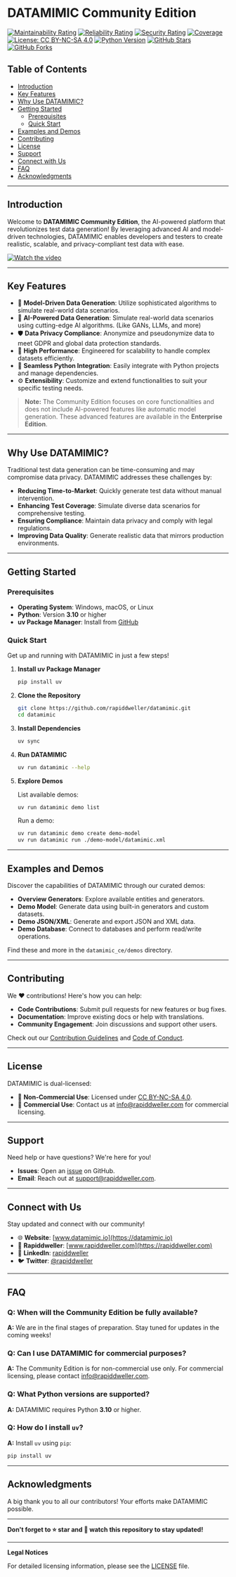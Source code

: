 # **DATAMIMIC Community Edition**

[![Maintainability Rating](https://sonarcloud.io/api/project_badges/measure?project=rapiddweller_datamimic&metric=sqale_rating)](https://sonarcloud.io/summary/new_code?id=rapiddweller_datamimic)
[![Reliability Rating](https://sonarcloud.io/api/project_badges/measure?project=rapiddweller_datamimic&metric=reliability_rating)](https://sonarcloud.io/summary/new_code?id=rapiddweller_datamimic)
[![Security Rating](https://sonarcloud.io/api/project_badges/measure?project=rapiddweller_datamimic&metric=security_rating)](https://sonarcloud.io/summary/new_code?id=rapiddweller_datamimic)
[![Coverage](https://sonarcloud.io/api/project_badges/measure?project=rapiddweller_datamimic&metric=coverage)](https://sonarcloud.io/summary/new_code?id=rapiddweller_datamimic)
[![License: CC BY-NC-SA 4.0](https://img.shields.io/badge/License-CC%20BY--NC--SA%204.0-lightgrey.svg)](http://creativecommons.org/licenses/by-nc-sa/4.0/)
[![Python Version](https://img.shields.io/badge/Python-≥3.10-blue.svg)](https://www.python.org/downloads/)
[![GitHub Stars](https://img.shields.io/github/stars/rapiddweller/datamimic.svg)](https://github.com/rapiddweller/datamimic/stargazers)
[![GitHub Forks](https://img.shields.io/github/forks/rapiddweller/datamimic.svg)](https://github.com/rapiddweller/datamimic/network)

## Table of Contents

- [Introduction](#introduction)
- [Key Features](#key-features)
- [Why Use DATAMIMIC?](#why-use-datamimic)
- [Getting Started](#getting-started)
  - [Prerequisites](#prerequisites)
  - [Quick Start](#quick-start)
- [Examples and Demos](#examples-and-demos)
- [Contributing](#contributing)
- [License](#license)
- [Support](#support)
- [Connect with Us](#connect-with-us)
- [FAQ](#faq)
- [Acknowledgments](#acknowledgments)

---

## Introduction

Welcome to **DATAMIMIC Community Edition**, the AI-powered platform that revolutionizes test data generation! By leveraging advanced AI and model-driven technologies, DATAMIMIC enables developers and testers to create realistic, scalable, and privacy-compliant test data with ease.

[![Watch the video](https://img.youtube.com/vi/sycO7qd1Bhk/0.jpg)](https://www.youtube.com/watch?v=sycO7qd1Bhk)

---

## Key Features

- 🧠 **Model-Driven Data Generation**: Utilize sophisticated algorithms to simulate real-world data scenarios.
- 🔮 **AI-Powered Data Generation**: Simulate real-world data scenarios using cutting-edge AI algorithms. (Like GANs, LLMs, and more)
- 🛡️ **Data Privacy Compliance**: Anonymize and pseudonymize data to meet GDPR and global data protection standards.
- 🚀 **High Performance**: Engineered for scalability to handle complex datasets efficiently.
- 🐍 **Seamless Python Integration**: Easily integrate with Python projects and manage dependencies.
- ⚙️ **Extensibility**: Customize and extend functionalities to suit your specific testing needs.

> **Note:** The Community Edition focuses on core functionalities and does not include AI-powered features like automatic model generation. These advanced features are available in the **Enterprise Edition**.


---

## Why Use DATAMIMIC?

Traditional test data generation can be time-consuming and may compromise data privacy. DATAMIMIC addresses these challenges by:

- **Reducing Time-to-Market**: Quickly generate test data without manual intervention.
- **Enhancing Test Coverage**: Simulate diverse data scenarios for comprehensive testing.
- **Ensuring Compliance**: Maintain data privacy and comply with legal regulations.
- **Improving Data Quality**: Generate realistic data that mirrors production environments.

---

## Getting Started

### Prerequisites

- **Operating System**: Windows, macOS, or Linux
- **Python**: Version **3.10** or higher
- **uv Package Manager**: Install from [GitHub](https://github.com/astral-sh/uv)

### Quick Start

Get up and running with DATAMIMIC in just a few steps!

1. **Install uv Package Manager**

   ```bash
   pip install uv
   ```

2. **Clone the Repository**

   ```bash
   git clone https://github.com/rapiddweller/datamimic.git
   cd datamimic
   ```

3. **Install Dependencies**

   ```bash
   uv sync
   ```

4. **Run DATAMIMIC**

   ```bash
   uv run datamimic --help
   ```

5. **Explore Demos**

   List available demos:

   ```bash
   uv run datamimic demo list
   ```

   Run a demo:

   ```bash
   uv run datamimic demo create demo-model
   uv run datamimic run ./demo-model/datamimic.xml
   ```

---

## Examples and Demos

Discover the capabilities of DATAMIMIC through our curated demos:

- **Overview Generators**: Explore available entities and generators.
- **Demo Model**: Generate data using built-in generators and custom datasets.
- **Demo JSON/XML**: Generate and export JSON and XML data.
- **Demo Database**: Connect to databases and perform read/write operations.

Find these and more in the `datamimic_ce/demos` directory.

---

## Contributing

We ❤️ contributions! Here's how you can help:

- **Code Contributions**: Submit pull requests for new features or bug fixes.
- **Documentation**: Improve existing docs or help with translations.
- **Community Engagement**: Join discussions and support other users.

Check out our [Contribution Guidelines](CONTRIBUTING.md) and [Code of Conduct](CODE_OF_CONDUCT.md).

---

## License

DATAMIMIC is dual-licensed:

- 📄 **Non-Commercial Use**: Licensed under [CC BY-NC-SA 4.0](http://creativecommons.org/licenses/by-nc-sa/4.0/).
- 💼 **Commercial Use**: Contact us at [info@rapiddweller.com](mailto:info@rapiddweller.com) for commercial licensing.

---

## Support

Need help or have questions? We're here for you!

- **Issues**: Open an [issue](https://github.com/rapiddweller/datamimic/issues) on GitHub.
- **Email**: Reach out at [support@rapiddweller.com](mailto:support@rapiddweller.com).

---

## Connect with Us

Stay updated and connect with our community!

- 🌐 **Website**: [www.datamimic.io](https://datamimic.io)
- 🏢 **Rapiddweller**: [www.rapiddweller.com](https://rapiddweller.com)
- 💼 **LinkedIn**: [rapiddweller](https://www.linkedin.com/company/rapiddweller)
- 🐦 **Twitter**: [@rapiddweller](https://twitter.com/rapiddweller)

---

## FAQ

### Q: When will the Community Edition be fully available?

**A:** We are in the final stages of preparation. Stay tuned for updates in the coming weeks!

### Q: Can I use DATAMIMIC for commercial purposes?

**A:** The Community Edition is for non-commercial use only. For commercial licensing, please contact [info@rapiddweller.com](mailto:info@rapiddweller.com).

### Q: What Python versions are supported?

**A:** DATAMIMIC requires Python **3.10** or higher.

### Q: How do I install `uv`?

**A:** Install `uv` using `pip`:

```bash
pip install uv
```

---

## Acknowledgments

A big thank you to all our contributors! Your efforts make DATAMIMIC possible.

---

**Don't forget to ⭐ star and 👀 watch this repository to stay updated!**

---

**Legal Notices**

For detailed licensing information, please see the [LICENSE](LICENSE) file.
